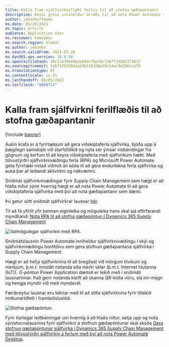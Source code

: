 ```yaml
---
title: Kalla fram sjálfvirkniflæði ferlis til að stofna gæðapantanir
description: Þessi grein inniheldur úrræði til að nota Power Automate til að gera viðskiptaferla sjálfvirka með því að nota dæmið um gæðapantanir.
author: johanhoffmann
ms.date: 05/28/2021
ms.topic: article
audience: Application User
ms.reviewer: kamaybac
ms.search.region: Global
ms.author: johanho
ms.search.validFrom: 2021-05-28
ms.dyn365.ops.version: 10.0.20
ms.openlocfilehash: a9c1cb7664963e60dcf6e50c7367f33382373832
ms.sourcegitcommit: 52b7225350daa29b1263d8e29c54ac9e20bcca70
ms.translationtype: HT
ms.contentlocale: is-IS
ms.lasthandoff: 06/03/2022
ms.locfileid: "8890713"
---
```

# <a name="invoke-process-automation-flows-to-create-quality-orders"></a>Kalla fram sjálfvirkni ferilflæðis til að stofna gæðapantanir

[!include [banner](../includes/banner.md)]

Aukin krafa er á fyrirtækjum að gera viðskiptaferla sjálfvirka, bjóða upp á þægilegri samskipti við starfsfólkið og nýta sér ýmsar vísbendingar frá gögnum og kerfum til að keyra viðskiptaferla með sjálfvirkum hætti. Með tölvustýrðri sjálfvirknivæðingu ferla (RPA) og Microsoft Power Automate geta fyrirtæki notað viðmót án kóða til að gera endurtekna ferla sjálfvirka og auka þar af leiðandi skilvirkni og nákvæmni.

Sniðmát sjálfvirknivæðingar fyrir Supply Chain Management sem hægt er að hlaða niður sýnir hvernig hægt er að nota Power Automate til að gera viðskiptaferla sjálfvirka með því að nota gæðapantanir sem dæmi.

Þú getur sótt sniðmát sjálfvirkrar lausnar [hér](https://aka.ms/D365SCMQualityOrderRPASolution).

Til að fá yfirlit yfir þennan eiginleika og möguleika hans skal sjá eftirfarandi myndband: [Nota RPA til að stofna gæðapöntun í Dynamics 365 Supply Chain Management](https://www.youtube.com/watch?v=LFbzJ6-H89w)

![Valmögulegar sjálfvirkni með RPA.](media/rpa-automation-options.png "Valmögulegar sjálfvirkni með RPA")

Sniðmátslausnin Power Automate inniheldur sjálfvirknivæðingu í skýi og sjálfvirknivæðingu borðtölvu sem gera stofnun gæðapantana sjálfvirka í Supply Chain Management.

Hægt er að hefja sjálfvirknina til að bregðast við mörgum tilvikum og merkjum, þ.m.t. innslátt notanda eða merki vélar (þ.m.t. Internet hlutanna (IoT)). *G-pöntun* Power Application dæmið er tekið með í sniðmáti lausnarinnar. Það gerir notanda kleift að skanna QR-kóða vöru, slá inn magn og hengja myndir við með myndavél.

Færibreytur lausnar eru teknar með til að stilla sjálfvirknina fyrir tiltekið notkunartilfelli í framleiðslustöð.

![Stofna gæðapöntun.](media/rpa-create-quality-roder.png "Stofna gæðapöntun")

Fyrir ítarlegar leiðbeiningar um hvernig á að hlaða niður, setja upp og nota sýnishornalausnina fyrir sjálfvirkni á stofnun gæðapöntunar skal skoða [Gera stofnun gæðapöntunar sjálfvirka í Dynamics 365 Supply Chain Management með tölvustýrðri sjálfvirkni á ferlum með því að nota Power Automate Desktop](/power-automate/desktop-flows/dynamics365-scm-rpa).

